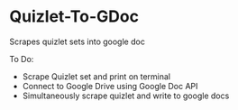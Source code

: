 # Quizlet-To-GDoc
Scrapes quizlet sets into google doc

To Do:
- Scrape Quizlet set and print on terminal
- Connect to Google Drive using Google Doc API
- Simultaneously scrape quizlet and write to google docs

